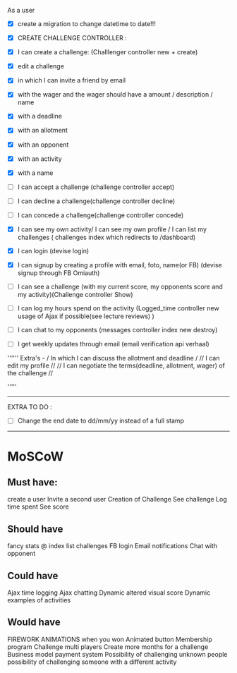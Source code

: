 As a user

- [x] create a migration to change datetime to date!!!


- [x] CREATE CHALLENGE CONTROLLER : 
- [x] I can create a challenge: (Challlenger controller new + create) 
- [x] edit a challenge
- [x]  in which I can invite  a friend by email
- [x] with the wager and the wager should have a amount / description / name
- [x] with a deadline 
- [x] with an allotment
- [x] with an opponent
- [x] with an activity
- [x] with a name 

- [ ] I can accept a challenge (challenge controller accept)
- [ ] I can decline a challenge(challenge controller decline)
- [ ] I can concede a challenge(challenge controller concede)
 
- [x] I can see my own activity/ I can see my own profile / I can list my challenges ( challenges index which redirects to /dashboard)

- [x] I can login (devise login)
- [x] I can signup by creating a profile with email, foto, name(or FB) (devise signup through FB Omiauth)
 
- [ ] I can see a challenge (with my current score, my opponents score and my activity)(Challenge controller Show)
- [ ] I can log my hours spend on the activity (Logged_time controller new usage of Ajax if possible(see lecture reviews) )

- [ ] I can chat to my opponents (messages controller index new destroy)
- [ ] I get weekly updates through email (email verification api verhaal)


'''''' 
Extra's - /  In which I can discuss the allotment and deadline / // I can edit my profile // // I can negotiate the terms(deadline, allotment, wager) of the challenge //

''''' 
___________________________________________________________

EXTRA TO DO :

- [ ] Change the end date to dd/mm/yy instead of a full stamp



_________________________________________________________



# MoSCoW
## Must have: 
create a user
Invite a second user
Creation of Challenge
See challenge
Log time spent
See score

## Should have
fancy stats @ index
list challenges
FB login 
Email notifications
Chat with opponent

## Could have 
Ajax time logging
Ajax chatting
Dynamic altered visual score
Dynamic examples of activities 

## Would have 
FIREWORK ANIMATIONS when you won
Animated button 
Membership program
Challenge multi players
Create more months for a challenge
Business model
payment system 
Possibility of challenging unknown people
possibility of challenging someone with a different activity


